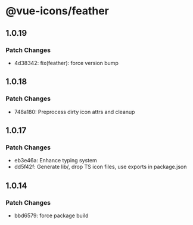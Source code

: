# @vue-icons/feather

## 1.0.19

### Patch Changes

- 4d38342: fix(feather): force version bump

## 1.0.18

### Patch Changes

- 748a180: Preprocess dirty icon attrs and cleanup

## 1.0.17

### Patch Changes

- eb3e46a: Enhance typing system
- dd5f42f: Generate lib/, drop TS icon files, use exports in package.json

## 1.0.14

### Patch Changes

- bbd6579: force package build
